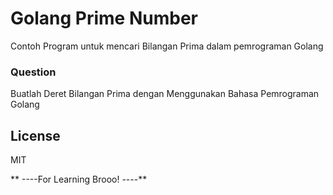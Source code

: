 # Golang Prime Number
Contoh Program untuk mencari Bilangan Prima dalam pemrograman Golang

### Question
Buatlah Deret Bilangan Prima dengan Menggunakan Bahasa Pemrograman Golang


License
----

MIT


** ----For Learning Brooo! ----**

